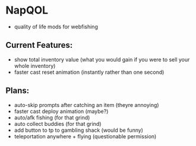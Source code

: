 # NapQOL

- quality of life mods for webfishing

## Current Features:

- show total inventory value (what you would gain if you were to sell your whole inventory)
- faster cast reset animation (instantly rather than one second)

## Plans:

- auto-skip prompts after catching an item (theyre annoying)
- faster cast deploy animation (maybe?)
- auto/afk fishing (for that grind)
- auto collect buddies (for that grind)
- add button to tp to gambling shack (would be funny)
- teleportation anywhere + flying (questionable permission)
